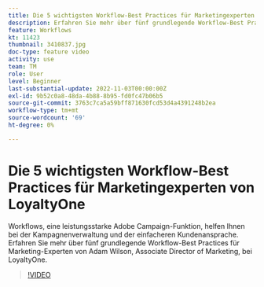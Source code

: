 ```yaml
---
title: Die 5 wichtigsten Workflow-Best Practices für Marketingexperten von LoyaltyOne
description: Erfahren Sie mehr über fünf grundlegende Workflow-Best Practices für Marketing-Experten von Adam Wilson, Associate Director of Marketing, bei LoyaltyOne.
feature: Workflows
kt: 11423
thumbnail: 3410837.jpg
doc-type: feature video
activity: use
team: TM
role: User
level: Beginner
last-substantial-update: 2022-11-03T00:00:00Z
exl-id: 9b52c0a8-48da-4b88-8b95-fd0fc47b06b5
source-git-commit: 3763c7ca5a59bff871630fcd53d4a4391248b2ea
workflow-type: tm+mt
source-wordcount: '69'
ht-degree: 0%

---
```


# Die 5 wichtigsten Workflow-Best Practices für Marketingexperten von LoyaltyOne

Workflows, eine leistungsstarke Adobe Campaign-Funktion, helfen Ihnen bei der Kampagnenverwaltung und der einfacheren Kundenansprache. Erfahren Sie mehr über fünf grundlegende Workflow-Best Practices für Marketing-Experten von Adam Wilson, Associate Director of Marketing, bei LoyaltyOne.

>[!VIDEO](https://video.tv.adobe.com/v/3410837?quality=12)
